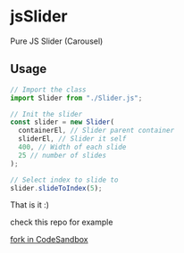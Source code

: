 # jsSlider

Pure JS Slider (Carousel)

## Usage

```js
// Import the class
import Slider from "./Slider.js";

// Init the slider
const slider = new Slider(
  containerEl, // Slider parent container
  sliderEl, // Slider it self
  400, // Width of each slide
  25 // number of slides
);

// Select index to slide to
slider.slideToIndex(5);
```

That is it :)

check this repo for example

[fork in CodeSandbox](https://codesandbox.io/s/misty-sun-zp6tg?file=/src/index.js)
